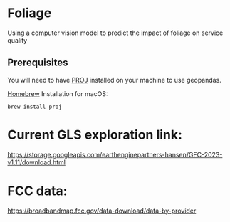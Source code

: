 # Foliage
Using a computer vision model to predict the impact of foliage on service quality

## Prerequisites
You will need to have [PROJ](https://proj.org/en/9.5/) installed on your machine to use geopandas.  

[Homebrew](https://formulae.brew.sh/formula/proj) Installation for macOS: 
```shell
brew install proj
```



# Current GLS exploration link:
https://storage.googleapis.com/earthenginepartners-hansen/GFC-2023-v1.11/download.html


# FCC data:
https://broadbandmap.fcc.gov/data-download/data-by-provider
